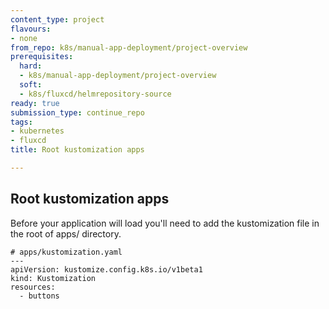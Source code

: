 ```yaml
---
content_type: project
flavours:
- none
from_repo: k8s/manual-app-deployment/project-overview
prerequisites:
  hard:
  - k8s/manual-app-deployment/project-overview
  soft:
  - k8s/fluxcd/helmrepository-source
ready: true
submission_type: continue_repo
tags:
- kubernetes
- fluxcd
title: Root kustomization apps

---
```


## Root kustomization apps 

Before your application will load you'll need to add the kustomization file in the root of apps/ directory.

```
# apps/kustomization.yaml
---
apiVersion: kustomize.config.k8s.io/v1beta1
kind: Kustomization
resources:
  - buttons
```